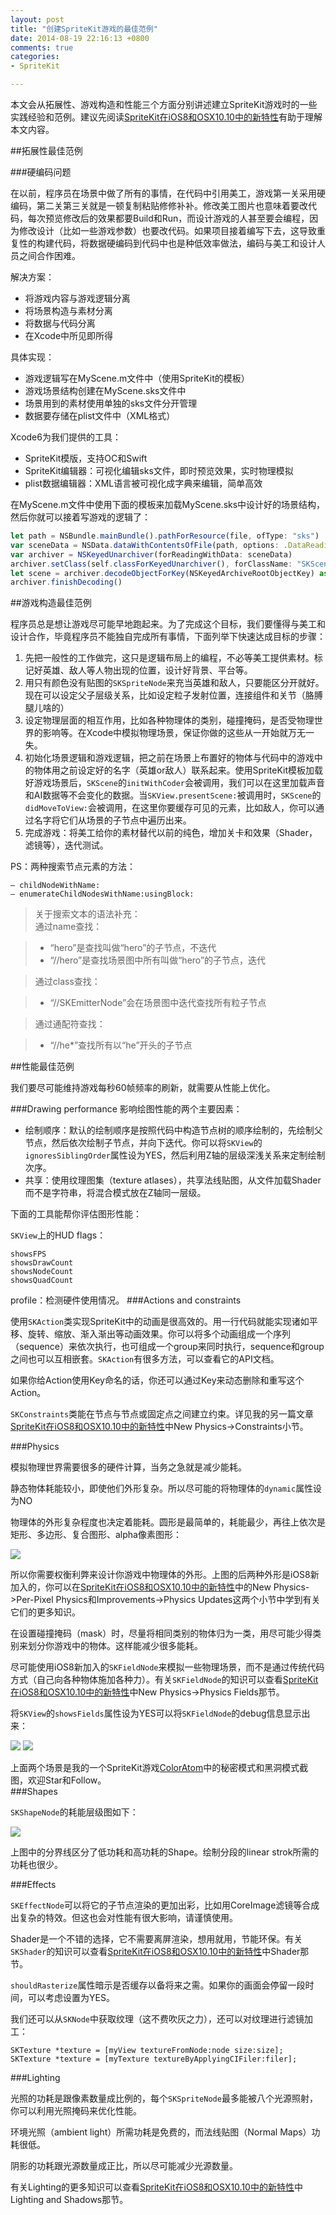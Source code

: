 ```yaml
---
layout: post
title: "创建SpriteKit游戏的最佳范例"
date: 2014-08-19 22:16:13 +0800
comments: true
categories: 
- SpriteKit

---
```

本文会从拓展性、游戏构造和性能三个方面分别讲述建立SpriteKit游戏时的一些实践经验和范例。建议先阅读[SpriteKit在iOS8和OSX10.10中的新特性](http://yulingtianxia.com/blog/2014/08/08/spritekitzai-ios8he-osx10-dot-10zhong-de-xin-te-xing/)有助于理解本文内容。  
<!--more-->
##拓展性最佳范例

###硬编码问题

在以前，程序员在场景中做了所有的事情，在代码中引用美工，游戏第一关采用硬编码，第二关第三关就是一顿复制粘贴修修补补。修改美工图片也意味着要改代码，每次预览修改后的效果都要Build和Run，而设计游戏的人甚至要会编程，因为修改设计（比如一些游戏参数）也要改代码。如果项目接着编写下去，这导致重复性的构建代码，将数据硬编码到代码中也是种低效率做法，编码与美工和设计人员之间合作困难。  

解决方案：  

- 将游戏内容与游戏逻辑分离
- 将场景构造与素材分离
- 将数据与代码分离
- 在Xcode中所见即所得  

具体实现：  

- 游戏逻辑写在MyScene.m文件中（使用SpriteKit的模板）
- 游戏场景结构创建在MyScene.sks文件中
- 场景用到的素材使用单独的sks文件分开管理
- 数据要存储在plist文件中（XML格式）

Xcode6为我们提供的工具：  

- SpriteKit模版，支持OC和Swift
- SpriteKit编辑器：可视化编辑sks文件，即时预览效果，实时物理模拟
- plist数据编辑器：XML语言被可视化成字典来编辑，简单高效


在MyScene.m文件中使用下面的模板来加载MyScene.sks中设计好的场景结构，然后你就可以接着写游戏的逻辑了：  

``` js
let path = NSBundle.mainBundle().pathForResource(file, ofType: "sks")       
var sceneData = NSData.dataWithContentsOfFile(path, options: .DataReadingMappedIfSafe, error: nil)
var archiver = NSKeyedUnarchiver(forReadingWithData: sceneData)
archiver.setClass(self.classForKeyedUnarchiver(), forClassName: "SKScene")
let scene = archiver.decodeObjectForKey(NSKeyedArchiveRootObjectKey) as GameScene
archiver.finishDecoding()
``` 

##游戏构造最佳范例

程序员总是想让游戏尽可能早地跑起来。为了完成这个目标，我们要懂得与美工和设计合作，毕竟程序员不能独自完成所有事情，下面列举下快速达成目标的步骤：  

1. 先把一般性的工作做完，这只是逻辑布局上的编程，不必等美工提供素材。标记好英雄、敌人等人物出现的位置，设计好背景、平台等。  
2. 用只有颜色没有贴图的`SKSpriteNode`来充当英雄和敌人，只要能区分开就好。现在可以设定父子层级关系，比如设定粒子发射位置，连接组件和关节（胳膊腿儿啥的）  
3. 设定物理层面的相互作用，比如各种物理体的类别，碰撞掩码，是否受物理世界的影响等。在Xcode中模拟物理场景，保证你做的这些从一开始就万无一失。  
4. 初始化场景逻辑和游戏逻辑，把之前在场景上布置好的物体与代码中的游戏中的物体用之前设定好的名字（英雄or敌人）联系起来。使用SpriteKit模板加载好游戏场景后，`SKScene`的`initWithCoder`会被调用，我们可以在这里加载声音和AI数据等不会变化的数据。当`SKView.presentScene:`被调用时，`SKScene`的`didMoveToView:`会被调用，在这里你要缓存可见的元素，比如敌人，你可以通过名字将它们从场景的子节点中遍历出来。    
5. 完成游戏：将美工给你的素材替代以前的纯色，增加关卡和效果（Shader，滤镜等），迭代测试。

PS：两种搜索节点元素的方法：
``` 
– childNodeWithName:
– enumerateChildNodesWithName:usingBlock:
``` 
> 关于搜索文本的语法补充：  
> 通过name查找：  

> - “hero”是查找叫做“hero”的子节点，不迭代
> - “//hero”是查找场景图中所有叫做“hero”的子节点，迭代

> 通过class查找：

> - “//SKEmitterNode”会在场景图中迭代查找所有粒子节点

> 通过通配符查找：

> - “//he*”查找所有以“he”开头的子节点

##性能最佳范例

我们要尽可能维持游戏每秒60帧频率的刷新，就需要从性能上优化。  

###Drawing performance
影响绘图性能的两个主要因素：  

- 绘制顺序：默认的绘制顺序是按照代码中构造节点树的顺序绘制的，先绘制父节点，然后依次绘制子节点，并向下迭代。你可以将`SKView`的`ignoresSiblingOrder`属性设为YES，然后利用Z轴的层级深浅关系来定制绘制次序。
- 共享：使用纹理图集（texture atlases），共享法线贴图，从文件加载Shader而不是字符串，将混合模式放在Z轴同一层级。  

下面的工具能帮你评估图形性能：  

`SKView`上的HUD flags：  

``` 
showsFPS
showsDrawCount
showsNodeCount
showsQuadCount
``` 

profile：检测硬件使用情况。
###Actions and constraints

使用`SKAction`类实现SpriteKit中的动画是很高效的。用一行代码就能实现诸如平移、旋转、缩放、渐入渐出等动画效果。你可以将多个动画组成一个序列（sequence）来依次执行，也可组成一个group来同时执行，sequence和group之间也可以互相嵌套。`SKAction`有很多方法，可以查看它的API文档。  

如果你给Action使用Key命名的话，你还可以通过Key来动态删除和重写这个Action。

`SKConstraints`类能在节点与节点或固定点之间建立约束。详见我的另一篇文章[SpriteKit在iOS8和OSX10.10中的新特性](http://yulingtianxia.com/blog/2014/08/08/spritekitzai-ios8he-osx10-dot-10zhong-de-xin-te-xing/)中New Physics->Constraints小节。  

###Physics

模拟物理世界需要很多的硬件计算，当务之急就是减少能耗。  

静态物体耗能较小，即使他们外形复杂。所以尽可能的将物理体的`dynamic`属性设为NO  

物理体的外形复杂程度也决定着能耗。圆形是最简单的，耗能最少，再往上依次是矩形、多边形、复合图形、alpha像素图形：  

![](http://yulingtianxia.qiniudn.com/140844930564.png)  

所以你需要权衡利弊来设计你游戏中物理体的外形。上图的后两种外形是iOS8新加入的，你可以在[SpriteKit在iOS8和OSX10.10中的新特性](http://yulingtianxia.com/blog/2014/08/08/spritekitzai-ios8he-osx10-dot-10zhong-de-xin-te-xing/)中的New Physics->Per-Pixel Physics和Improvements->Physics Updates这两个小节中学到有关它们的更多知识。  

在设置碰撞掩码（mask）时，尽量将相同类别的物体归为一类，用尽可能少得类别来划分你游戏中的物体。这样能减少很多能耗。  

尽可能使用iOS8新加入的`SKFieldNode`来模拟一些物理场景，而不是通过传统代码方式（自己向各种物体施加各种力）。有关`SKFieldNode`的知识可以查看[SpriteKit在iOS8和OSX10.10中的新特性](http://yulingtianxia.com/blog/2014/08/08/spritekitzai-ios8he-osx10-dot-10zhong-de-xin-te-xing/)中New Physics->Physics Fields那节。  

将`SKView`的`showsFields`属性设为YES可以将`SKFieldNode`的debug信息显示出来：  

![](http://yulingtianxia.qiniudn.com/140845151467.png)
![](http://yulingtianxia.qiniudn.com/140845150994.png)  

上面两个场景是我的一个SpriteKit游戏[ColorAtom](https://github.com/yulingtianxia/ColorAtom)中的秘密模式和黑洞模式截图，欢迎Star和Follow。  
###Shapes

`SKShapeNode`的耗能层级图如下：  

![](http://yulingtianxia.qiniudn.com/14084531435.png)  

上图中的分界线区分了低功耗和高功耗的Shape。绘制分段的linear strok所需的功耗也很少。  

###Effects

`SKEffectNode`可以将它的子节点渲染的更加出彩，比如用CoreImage滤镜等合成出复杂的特效。但这也会对性能有很大影响，请谨慎使用。  

Shader是一个不错的选择，它不需要离屏渲染，想用就用，节能环保。有关`SKShader`的知识可以查看[SpriteKit在iOS8和OSX10.10中的新特性](http://yulingtianxia.com/blog/2014/08/08/spritekitzai-ios8he-osx10-dot-10zhong-de-xin-te-xing/)中Shader那节。  

`shouldRasterize`属性暗示是否缓存以备将来之需。如果你的画面会停留一段时间，可以考虑设置为YES。

我们还可以从`SKNode`中获取纹理（这不费吹灰之力），还可以对纹理进行滤镜加工：   

``` 
SKTexture *texture = [myView textureFromNode:node size:size];
SKTexture *texture = [myTexture textureByApplyingCIFiler:filer];
``` 

###Lighting

光照的功耗是跟像素数量成比例的，每个`SKSpriteNode`最多能被八个光源照射，你可以利用光照掩码来优化性能。  

环境光照（ambient light）所需功耗是免费的，而法线贴图（Normal Maps）功耗很低。  

阴影的功耗跟光源数量成正比，所以尽可能减少光源数量。  

有关Lighting的更多知识可以查看[SpriteKit在iOS8和OSX10.10中的新特性](http://yulingtianxia.com/blog/2014/08/08/spritekitzai-ios8he-osx10-dot-10zhong-de-xin-te-xing/)中Lighting and Shadows那节。  

  
